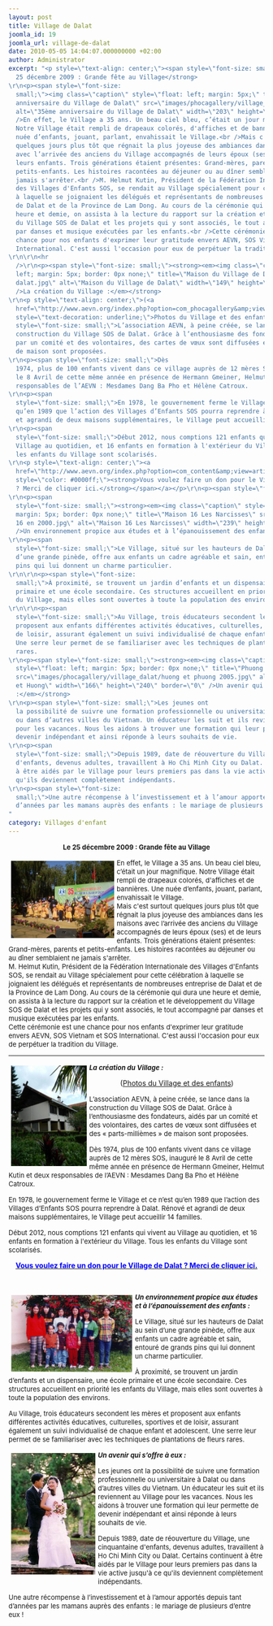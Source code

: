 ```yaml
---
layout: post
title: Village de Dalat
joomla_id: 19
joomla_url: village-de-dalat
date: 2010-05-05 14:04:07.000000000 +02:00
author: Administrator
excerpt: "<p style=\"text-align: center;\"><span style=\"font-size: small;\"><strong>Le
  25 décembre 2009 : Grande fête au Village</strong>
\r\n<p><span style=\"font-size:
  small;\"><img class=\"caption\" style=\"float: left; margin: 5px;\" title=\"35ème
  anniversaire du Village de Dalat\" src=\"images/phocagallery/village_dalat/35edalatw.jpg\"
  alt=\"35ème anniversaire du Village de Dalat\" width=\"203\" height=\"152\" border=\"0\"
  />En effet, le Village a 35 ans. Un beau ciel bleu, c’était un jour magnifique.
  Notre Village était rempli de drapeaux colorés, d'affiches et de bannières. Une
  nuée d’enfants, jouant, parlant, envahissait le Village.<br />Mais c'est surtout
  quelques jours plus tôt que régnait la plus joyeuse des ambiances dans les maisons
  avec l’arrivée des anciens du Village accompagnés de leurs époux (ses) et de
  leurs enfants. Trois générations étaient présentes: Grand-mères, parents et
  petits-enfants. Les histoires racontées au déjeuner ou au dîner semblaient ne
  jamais s'arrêter.<br />M. Helmut Kutin, Président de la Fédération Internationale
  des Villages d'Enfants SOS, se rendait au Village spécialement pour cette célébration
  à laquelle se joignaient les délégués et représentants de nombreuses entreprise
  de Dalat et de la Province de Lam Dong. Au cours de la cérémonie qui dura une
  heure et demie, on assista à la lecture du rapport sur la création et le développement
  du Village SOS de Dalat et les projets qui y sont associés, le tout accompagné
  par danses et musique exécutées par les enfants.<br />Cette cérémonie est une
  chance pour nos enfants d'exprimer leur gratitude envers AEVN, SOS Vietnam et SOS
  International. C'est aussi l'occasion pour eux de perpétuer la tradition du Village.
\r\n\r\n<hr
  />\r\n<p><span style=\"font-size: small;\"><strong><em><img class=\"caption\" style=\"float:
  left; margin: 5px; border: 0px none;\" title=\"Maison du Village de Dalat\" src=\"images/phocagallery/village_dalat/maison
  dalat.jpg\" alt=\"Maison du Village de Dalat\" width=\"149\" height=\"198\" border=\"0\"
  />La création du Village :</em></strong>
\r\n<p style=\"text-align: center;\">(<a
  href=\"http://www.aevn.org/index.php?option=com_phocagallery&amp;view=category&amp;id=2%3Avillage-de-dalat&amp;Itemid=17&amp;lang=fr\"><span
  style=\"text-decoration: underline;\">Photos du Village et des enfants</span></a>)</p>\r\n<p><span
  style=\"font-size: small;\">L’association AEVN, à peine créée, se lance dans la
  construction du Village SOS de Dalat. Grâce à l’enthousiasme des fondateurs, aidés
  par un comité et des volontaires, des cartes de vœux sont diffusées et des « parts-millièmes »
  de maison sont proposées.
\r\n<p><span style=\"font-size: small;\">Dès
  1974, plus de 100 enfants vivent dans ce village auprès de 12 mères SOS, inauguré
  le 8 Avril de cette même année en présence de Hermann Gmeiner, Helmut Kutin et deux
  responsables de l’AEVN : Mesdames Dang Ba Pho et Hélène Catroux.
\r\n<p><span
  style=\"font-size: small;\">En 1978, le gouvernement ferme le Village et ce n’est
  qu’en 1989 que l’action des Villages d’Enfants SOS pourra reprendre à Dalat. Rénové
  et agrandi de deux maisons supplémentaires, le Village peut accueillir 14 familles.
\r\n<p><span
  style=\"font-size: small;\">Début 2012, nous comptions 121 enfants qui vivent au
  Village au quotidien, et 16 enfants en formation à l'extérieur du Village. Tous
  les enfants du Village sont scolarisés.
\r\n<p style=\"text-align: center;\"><a
  href=\"http://www.aevn.org/index.php?option=com_content&amp;view=article&amp;id=12&amp;Itemid=15&amp;lang=fr\"><span
  style=\"color: #0000ff;\"><strong>Vous voulez faire un don pour le Village de Dalat
  ? Merci de cliquer ici.</strong></span></a></p>\r\n<p><span style=\"font-size: small;\"> 
\r\n<p><span
  style=\"font-size: small;\"><strong><em><img class=\"caption\" style=\"float: left;
  margin: 5px; border: 0px none;\" title=\"Maison 16 Les Narcisses\" src=\"images/phocagallery/village_dalat/maison
  16 en 2000.jpg\" alt=\"Maison 16 Les Narcisses\" width=\"239\" height=\"152\" border=\"0\"
  />Un environnement propice aux études et à l’épanouissement des enfants :</em></strong>
\r\n<p><span
  style=\"font-size: small;\">Le Village, situé sur les hauteurs de Dalat au sein
  d’une grande pinède, offre aux enfants un cadre agréable et sain, entouré de grands
  pins qui lui donnent un charme particulier.
\r\n\r\n<p><span style=\"font-size:
  small;\">À proximité, se trouvent un jardin d’enfants et un dispensaire, une école
  primaire et une école secondaire. Ces structures accueillent en priorité les enfants
  du Village, mais elles sont ouvertes à toute la population des environs. 
\r\n\r\n<p><span
  style=\"font-size: small;\">Au Village, trois éducateurs secondent les mères et
  proposent aux enfants différentes activités éducatives, culturelles, sportives et
  de loisir, assurant également un suivi individualisé de chaque enfant et adolescent.
  Une serre leur permet de se familiariser avec les techniques de plantations de fleurs
  rares.
\r\n<p><span style=\"font-size: small;\"><strong><em><img class=\"caption\"
  style=\"float: left; margin: 5px; border: 0px none;\" title=\"Phuong et Huong\"
  src=\"images/phocagallery/village_dalat/huong et phuong 2005.jpg\" alt=\"Phuong
  et Huong\" width=\"166\" height=\"240\" border=\"0\" />Un avenir qui s’offre à eux
  :</em></strong>
\r\n<p><span style=\"font-size: small;\">Les jeunes ont
  la possibilité de suivre une formation professionnelle ou universitaire à Dalat
  ou dans d’autres villes du Vietnam. Un éducateur les suit et ils reviennent au Village
  pour les vacances. Nous les aidons à trouver une formation qui leur permette de
  devenir indépendant et ainsi réponde à leurs souhaits de vie.
\r\n<p><span
  style=\"font-size: small;\">Depuis 1989, date de réouverture du Village, une cinquantaine
  d'enfants, devenus adultes, travaillent à Ho Chi Minh City ou Dalat. Certains continuent
  à être aidés par le Village pour leurs premiers pas dans la vie active jusqu'à ce
  qu'ils deviennent complètement indépendants.
\r\n<p><span style=\"font-size:
  small;\">Une autre récompense à l’investissement et à l’amour apportés depuis tant
  d’années par les mamans auprès des enfants : le mariage de plusieurs d’entre eux !
"
category: Villages d'enfant
---
```

<p style="text-align: center;"><span style="font-size: small;"><strong>Le 25 décembre 2009 : Grande fête au Village</strong>

<p><span style="font-size: small;"><img class="caption" style="float: left; margin: 5px;" title="35ème anniversaire du Village de Dalat" src="/assets/images/phocagallery/village_dalat/35edalatw.jpg" alt="35ème anniversaire du Village de Dalat" width="203" height="152" border="0" />En effet, le Village a 35 ans. Un beau ciel bleu, c’était un jour magnifique. Notre Village était rempli de drapeaux colorés, d'affiches et de bannières. Une nuée d’enfants, jouant, parlant, envahissait le Village.<br />Mais c'est surtout quelques jours plus tôt que régnait la plus joyeuse des ambiances dans les maisons avec l’arrivée des anciens du Village accompagnés de leurs époux (ses) et de leurs enfants. Trois générations étaient présentes: Grand-mères, parents et petits-enfants. Les histoires racontées au déjeuner ou au dîner semblaient ne jamais s'arrêter.<br />M. Helmut Kutin, Président de la Fédération Internationale des Villages d'Enfants SOS, se rendait au Village spécialement pour cette célébration à laquelle se joignaient les délégués et représentants de nombreuses entreprise de Dalat et de la Province de Lam Dong. Au cours de la cérémonie qui dura une heure et demie, on assista à la lecture du rapport sur la création et le développement du Village SOS de Dalat et les projets qui y sont associés, le tout accompagné par danses et musique exécutées par les enfants.<br />Cette cérémonie est une chance pour nos enfants d'exprimer leur gratitude envers AEVN, SOS Vietnam et SOS International. C'est aussi l'occasion pour eux de perpétuer la tradition du Village.


<hr />
<p><span style="font-size: small;"><strong><em><img class="caption" style="float: left; margin: 5px; border: 0px none;" title="Maison du Village de Dalat" src="/assets/images/phocagallery/village_dalat/maison dalat.jpg" alt="Maison du Village de Dalat" width="149" height="198" border="0" />La création du Village :</em></strong>

<p style="text-align: center;">(<a href="http://www.aevn.org/index.php?option=com_phocagallery&amp;view=category&amp;id=2%3Avillage-de-dalat&amp;Itemid=17&amp;lang=fr"><span style="text-decoration: underline;">Photos du Village et des enfants</span></a>)</p>
<p><span style="font-size: small;">L’association AEVN, à peine créée, se lance dans la construction du Village SOS de Dalat. Grâce à l’enthousiasme des fondateurs, aidés par un comité et des volontaires, des cartes de vœux sont diffusées et des « parts-millièmes » de maison sont proposées.

<p><span style="font-size: small;">Dès 1974, plus de 100 enfants vivent dans ce village auprès de 12 mères SOS, inauguré le 8 Avril de cette même année en présence de Hermann Gmeiner, Helmut Kutin et deux responsables de l’AEVN : Mesdames Dang Ba Pho et Hélène Catroux.

<p><span style="font-size: small;">En 1978, le gouvernement ferme le Village et ce n’est qu’en 1989 que l’action des Villages d’Enfants SOS pourra reprendre à Dalat. Rénové et agrandi de deux maisons supplémentaires, le Village peut accueillir 14 familles.

<p><span style="font-size: small;">Début 2012, nous comptions 121 enfants qui vivent au Village au quotidien, et 16 enfants en formation à l'extérieur du Village. Tous les enfants du Village sont scolarisés.

<p style="text-align: center;"><a href="http://www.aevn.org/index.php?option=com_content&amp;view=article&amp;id=12&amp;Itemid=15&amp;lang=fr"><span style="color: #0000ff;"><strong>Vous voulez faire un don pour le Village de Dalat ? Merci de cliquer ici.</strong></span></a></p>
<p><span style="font-size: small;"> 

<p><span style="font-size: small;"><strong><em><img class="caption" style="float: left; margin: 5px; border: 0px none;" title="Maison 16 Les Narcisses" src="/assets/images/phocagallery/village_dalat/maison 16 en 2000.jpg" alt="Maison 16 Les Narcisses" width="239" height="152" border="0" />Un environnement propice aux études et à l’épanouissement des enfants :</em></strong>

<p><span style="font-size: small;">Le Village, situé sur les hauteurs de Dalat au sein d’une grande pinède, offre aux enfants un cadre agréable et sain, entouré de grands pins qui lui donnent un charme particulier.


<p><span style="font-size: small;">À proximité, se trouvent un jardin d’enfants et un dispensaire, une école primaire et une école secondaire. Ces structures accueillent en priorité les enfants du Village, mais elles sont ouvertes à toute la population des environs. 


<p><span style="font-size: small;">Au Village, trois éducateurs secondent les mères et proposent aux enfants différentes activités éducatives, culturelles, sportives et de loisir, assurant également un suivi individualisé de chaque enfant et adolescent. Une serre leur permet de se familiariser avec les techniques de plantations de fleurs rares.

<p><span style="font-size: small;"><strong><em><img class="caption" style="float: left; margin: 5px; border: 0px none;" title="Phuong et Huong" src="/assets/images/phocagallery/village_dalat/huong et phuong 2005.jpg" alt="Phuong et Huong" width="166" height="240" border="0" />Un avenir qui s’offre à eux :</em></strong>

<p><span style="font-size: small;">Les jeunes ont la possibilité de suivre une formation professionnelle ou universitaire à Dalat ou dans d’autres villes du Vietnam. Un éducateur les suit et ils reviennent au Village pour les vacances. Nous les aidons à trouver une formation qui leur permette de devenir indépendant et ainsi réponde à leurs souhaits de vie.

<p><span style="font-size: small;">Depuis 1989, date de réouverture du Village, une cinquantaine d'enfants, devenus adultes, travaillent à Ho Chi Minh City ou Dalat. Certains continuent à être aidés par le Village pour leurs premiers pas dans la vie active jusqu'à ce qu'ils deviennent complètement indépendants.

<p><span style="font-size: small;">Une autre récompense à l’investissement et à l’amour apportés depuis tant d’années par les mamans auprès des enfants : le mariage de plusieurs d’entre eux !

